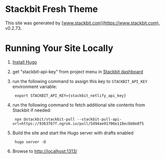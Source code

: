 # Stackbit Fresh Theme

This site was generated by [www.stackbit.com](https://www.stackbit.com), v0.2.73.

# Running Your Site Locally

1. [Install Hugo](https://gohugo.io/getting-started/quick-start/#step-1-install-hugo)

1. get "stackbit-api-key" from project menu in [Stackbit dashboard](https://app.stackbit.com/dashboard)

1. run the following command to assign this key to `STACKBIT_API_KEY` environment variable:

        export STACKBIT_API_KEY={stackbit_netlify_api_key}

1. run the following command to fetch additional site contents from Stackbit if needed:

        npx @stackbit/stackbit-pull --stackbit-pull-api-url=https://9363767f.ngrok.io/pull/5d94ae91706e118ecbb8e8f5

1. Build the site and start the Hugo server with drafts enabled

        hugo server -D

1. Browse to [http://localhost:1313/](http://localhost:1313/)
